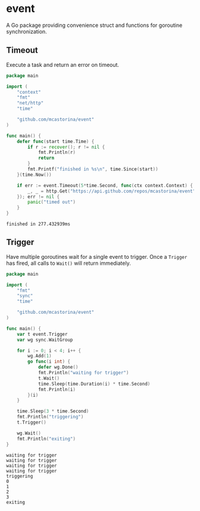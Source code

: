 # event

A Go package providing convenience struct and functions for goroutine
synchronization.


## Timeout

Execute a task and return an error on timeout.

```go
package main

import (
	"context"
	"fmt"
	"net/http"
	"time"

	"github.com/mcastorina/event"
)

func main() {
	defer func(start time.Time) {
		if r := recover(); r != nil {
			fmt.Println(r)
			return
		}
		fmt.Printf("finished in %s\n", time.Since(start))
	}(time.Now())

	if err := event.Timeout(5*time.Second, func(ctx context.Context) {
		_, _ = http.Get("https://api.github.com/repos/mcastorina/event")
	}); err != nil {
		panic("timed out")
	}
}
```

```
finished in 277.432939ms
```

## Trigger

Have multiple goroutines wait for a single event to trigger. Once a `Trigger`
has fired, all calls to `Wait()` will return immediately.

```go
package main

import (
	"fmt"
	"sync"
	"time"

	"github.com/mcastorina/event"
)

func main() {
	var t event.Trigger
	var wg sync.WaitGroup

	for i := 0; i < 4; i++ {
		wg.Add(1)
		go func(i int) {
			defer wg.Done()
			fmt.Println("waiting for trigger")
			t.Wait()
			time.Sleep(time.Duration(i) * time.Second)
			fmt.Println(i)
		}(i)
	}

	time.Sleep(3 * time.Second)
	fmt.Println("triggering")
	t.Trigger()

	wg.Wait()
	fmt.Println("exiting")
}
```

```
waiting for trigger
waiting for trigger
waiting for trigger
waiting for trigger
triggering
0
1
2
3
exiting
```
